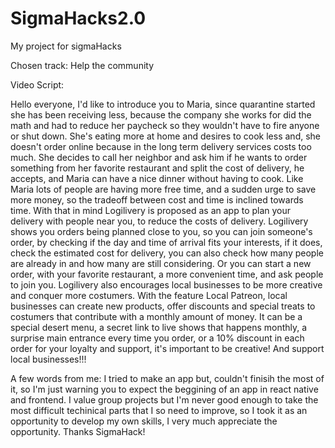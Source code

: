 # SigmaHacks2.0
My project for sigmaHacks

Chosen track: Help the community

Video Script:

Hello everyone, I'd like to introduce you to Maria, since quarantine started she has been receiving less, because the company she works for did the math and had to reduce her paycheck so they wouldn't have to fire anyone or shut down. She's eating more at home and desires to cook less and, she doesn't order online because in the long term delivery services costs too much. She decides to call her neighbor and ask him if he wants to order something from her favorite restaurant and split the cost of delivery, he accepts, and Maria can have a nice dinner without having to cook. 
Like Maria lots of people are having  more free time, and a sudden urge to save more money, so the tradeoff between cost and time is inclined towards time. With that in mind Logilivery is proposed as an app to plan your delivery with people near you, to reduce the costs of delivery. Logilivery shows you orders being planned close to you, so you can join someone's order, by checking if the day and time of arrival fits your interests, if it does, check the estimated cost for delivery, you can also check how many people are already in and how many are still considering. Or you can start a new order, with your favorite restaurant, a more convenient time, and ask people to join you.
Logilivery also encourages local businesses to be more creative and conquer more costumers. With the feature Local Patreon, local businesses can create new products, offer discounts and special treats to costumers that contribute with a monthly amount of money. It can be a special desert menu, a secret link to live shows that happens monthly, a surprise main entrance every time you order, or a 10% discount in each order for your loyalty and support, it's important to be creative! And support local businesses!!!

A few words from me: I tried to make an app but, couldn't finisih the most of it, so I'm just warning you to expect the beggining of an app in react native and frontend. I value group projects but I'm never good enough to take the most difficult techinical parts that I so need to improve, so I took it as an opportunity to develop my own skills, I very much appreciate the opportunity. Thanks SigmaHack!
